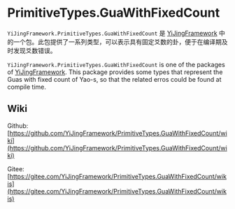 ﻿# PrimitiveTypes.GuaWithFixedCount

`YiJingFramework.PrimitiveTypes.GuaWithFixedCount` 是 [YiJingFramework](https://github.com/YiJingFramework/YiJingFramework/wiki) 中的一个包。此包提供了一系列类型，可以表示具有固定爻数的卦，便于在编译期及时发现爻数错误。

`YiJingFramework.PrimitiveTypes.GuaWithFixedCount` is one of the packages of [YiJingFramework](https://github.com/YiJingFramework/YiJingFramework/wiki). This package provides some types that represent the Guas with fixed count of Yao-s, so that the related erros could be found at compile time.

## Wiki

Github: [https://github.com/YiJingFramework/PrimitiveTypes.GuaWithFixedCount/wiki](https://github.com/YiJingFramework/PrimitiveTypes.GuaWithFixedCount/wiki)

Gitee: [https://gitee.com/YiJingFramework/PrimitiveTypes.GuaWithFixedCount/wikis](https://gitee.com/YiJingFramework/PrimitiveTypes.GuaWithFixedCount/wikis)